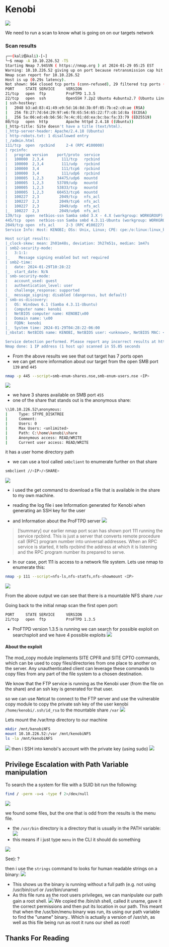 # Kenobi
![](https://i.imgur.com/mmjgn6M.png)

We need to run a scan to know what is going on on our targets network
### Scan results
```bash
┌──(kali㉿kali)-[~]
└─$ nmap -A 10.10.226.52 -T5   
Starting Nmap 7.94SVN ( https://nmap.org ) at 2024-01-29 05:25 EST
Warning: 10.10.226.52 giving up on port because retransmission cap hit (2).
Nmap scan report for 10.10.226.52
Host is up (0.29s latency).
Not shown: 964 closed tcp ports (conn-refused), 29 filtered tcp ports (no-response)
PORT     STATE SERVICE     VERSION
21/tcp   open  ftp         ProFTPD 1.3.5
22/tcp   open  ssh         OpenSSH 7.2p2 Ubuntu 4ubuntu2.7 (Ubuntu Linux; protocol 2.0)
| ssh-hostkey: 
|   2048 b3:ad:83:41:49:e9:5d:16:8d:3b:0f:05:7b:e2:c0:ae (RSA)
|   256 f8:27:7d:64:29:97:e6:f8:65:54:65:22:f7:c8:1d:8a (ECDSA)
|_  256 5a:06:ed:eb:b6:56:7e:4c:01:dd:ea:bc:ba:fa:33:79 (ED25519)
80/tcp   open  http        Apache httpd 2.4.18 ((Ubuntu))
|_http-title: Site doesn't have a title (text/html).
|_http-server-header: Apache/2.4.18 (Ubuntu)
| http-robots.txt: 1 disallowed entry 
|_/admin.html
111/tcp  open  rpcbind     2-4 (RPC #100000)
| rpcinfo: 
|   program version    port/proto  service
|   100000  2,3,4        111/tcp   rpcbind
|   100000  2,3,4        111/udp   rpcbind
|   100000  3,4          111/tcp6  rpcbind
|   100000  3,4          111/udp6  rpcbind
|   100005  1,2,3      34475/udp6  mountd
|   100005  1,2,3      53789/udp   mountd
|   100005  1,2,3      53833/tcp   mountd
|   100005  1,2,3      60453/tcp6  mountd
|   100227  2,3         2049/tcp   nfs_acl
|   100227  2,3         2049/tcp6  nfs_acl
|   100227  2,3         2049/udp   nfs_acl
|_  100227  2,3         2049/udp6  nfs_acl
139/tcp  open  netbios-ssn Samba smbd 3.X - 4.X (workgroup: WORKGROUP)
445/tcp  open  netbios-ssn Samba smbd 4.3.11-Ubuntu (workgroup: WORKGROUP)
2049/tcp open  nfs_acl     2-3 (RPC #100227)
Service Info: Host: KENOBI; OSs: Unix, Linux; CPE: cpe:/o:linux:linux_kernel

Host script results:
|_clock-skew: mean: 2h01m48s, deviation: 3h27m51s, median: 1m47s
| smb2-security-mode: 
|   3:1:1: 
|_    Message signing enabled but not required
| smb2-time: 
|   date: 2024-01-29T10:28:22
|_  start_date: N/A
| smb-security-mode: 
|   account_used: guest
|   authentication_level: user
|   challenge_response: supported
|_  message_signing: disabled (dangerous, but default)
| smb-os-discovery: 
|   OS: Windows 6.1 (Samba 4.3.11-Ubuntu)
|   Computer name: kenobi
|   NetBIOS computer name: KENOBI\x00
|   Domain name: \x00
|   FQDN: kenobi
|_  System time: 2024-01-29T04:28:22-06:00
|_nbstat: NetBIOS name: KENOBI, NetBIOS user: <unknown>, NetBIOS MAC: <unknown> (unknown)

Service detection performed. Please report any incorrect results at https://nmap.org/submit/ .
Nmap done: 1 IP address (1 host up) scanned in 55.05 seconds
```

- From the above results we see that out target has 7 ports open
- we can get more information about our target from the open SMB port `139` and `445`
```bash
nmap -p 445 --script=smb-enum-shares.nse,smb-enum-users.nse <IP>
```
![](https://i.imgur.com/RZM1Od8.png)
- we have 3 shares available on SMB port `455`
- one of the share that stands out is the anonymous share:
```bash
\\10.10.226.52\anonymous: 
|     Type: STYPE_DISKTREE
|     Comment: 
|     Users: 0
|     Max Users: <unlimited>
|     Path: C:\home\kenobi\share
|     Anonymous access: READ/WRITE
|     Current user access: READ/WRITE
```
it has a user home directory path
- we can use a tool called `smbclient` to enumerate further on that share
```bash
smbclient //<IP>/<SHARE>
```
![](https://i.imgur.com/aXX8We6.png)
- i used the get command to download a file that is available in the share to my own machine.

- reading the log file i see Information generated for Kenobi when generating an SSH key for the user
- and Information about the ProFTPD server
![](https://i.imgur.com/g57aec2.png)

>[!summary] 
our earlier nmap port scan has shown port 111 running the service rpcbind. This is just a server that converts remote procedure call (RPC) program number into universal addresses. When an RPC service is started, it tells rpcbind the address at which it is listening and the RPC program number its prepared to serve.

- In our case, port 111 is access to a network file system. Lets use nmap to enumerate this:
```bash
nmap -p 111 --script=nfs-ls,nfs-statfs,nfs-showmount <IP>
```
![](https://i.imgur.com/WUoOYRL.png)

From the above output we can see that there is a mountable NFS share `/var`

Going back to the initial nmap scan the first open port:
```bash
PORT     STATE SERVICE     VERSION
21/tcp   open  ftp         ProFTPD 1.3.5
```
- ProFTPD version 1.3.5  is running
we can search for possible exploit on searchsploit and we have 4 possible exploits
![](https://i.imgur.com/ctbPdvF.png)
#### About the exploit
The mod_copy module implements SITE CPFR and SITE CPTO commands, which can be used to copy files/directories from one place to another on the server. Any unauthenticated client can leverage these commands to copy files from any part of the file system to a chosen destination.

We know that the FTP service is running as the Kenobi user (from the file on the share) and an ssh key is generated for that user. 

so we can use Netcat to connect to the FTP server and use the vulnerable copy module to copy the private ssh key of the user kenobi `/home/kenobi/.ssh/id_rsa` to the mountable share `/var` 
![](https://i.imgur.com/KpFvRzt.png)

Lets mount the /var/tmp directory to our machine
```bash
mkdir /mnt/kenobiNFS
mount 10.10.226.52:/var /mnt/kenobiNFS
ls -la /mnt/kenobiNFS
```
![](https://i.imgur.com/HZAkMYS.png)
then  i SSH into kenobi's account with the private key (using sudo)
![](https://i.imgur.com/0oaFTVx.png)

## Privilege Escalation with Path Variable manipulation

To search the a system for file with a SUID bit run the following: 
```bash
find / -perm -u=s -type f 2>/dev/null 
```
![](https://i.imgur.com/oIJQoyN.png)

we found some files, but the one that is odd from the results is the menu file.
- the `/usr/bin` directory is a directory that is usually in the PATH variable:
![](https://i.imgur.com/giTWmMv.png)
- this means if i just type `menu` in the CLI it should do something

![](https://i.imgur.com/6jfFj26.png)

See): ?

then i use the `strings` command to looks for human readable strings on a binary:
![](https://i.imgur.com/g5TnHHF.png)
- This shows us the binary is running without a full path (e.g. not using /usr/bin/curl or /usr/bin/uname)
- As this file runs as the root users privileges, we can manipulate our path gain a root shell.
![](https://i.imgur.com/K4es2mq.png)
We copied the /bin/sh shell, called it uname, gave it the correct permissions and then put its location in our path. This meant that when the /usr/bin/menu binary was run, its using our path variable to find the "uname" binary.. Which is actually a version of /usr/sh, as well as this file being run as root it runs our shell as root!

## Thanks For Reading
